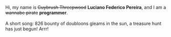 Hi, my name is ~~Guybrush Threepwood~~ **Luciano Federico Pereira**, and I am a ~~wannabe pirate~~ **programmer**.<br><br>A short song: 826 bounty of doubloons gleams in the sun, a treasure hunt has just begun! Arrr!
